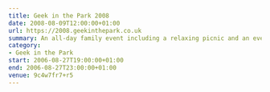```yaml
---
title: Geek in the Park 2008
date: 2008-08-09T12:00:00+01:00
url: https://2008.geekinthepark.co.uk
summary: An all-day family event including a relaxing picnic and an evening of illuminating talks by web industry leaders Jon Hicks and Drew McLellan.
category:
- Geek in the Park
start: 2006-08-27T19:00:00+01:00
end: 2006-08-27T23:00:00+01:00
venue: 9c4w7fr7+r5
---
```

